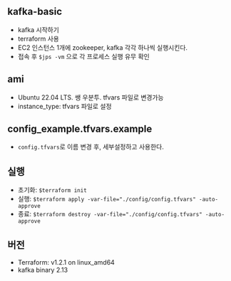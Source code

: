 ## kafka-basic
- kafka 시작하기
- terraform 사용
- EC2 인스턴스 1개에 zookeeper, kafka 각각 하나씩 실행시킨다.
- 접속 후 `$jps -vm` 으로 각 프로세스 실행 유무 확인

## ami
- Ubuntu 22.04 LTS. 쌩 우분투. tfvars 파일로 변경가능
- instance_type: tfvars 파일로 설정

## config_example.tfvars.example
- `config.tfvars`로 이름 변경 후, 세부설정하고 사용한다.

## 실행
- 초기화: `$terraform init`
- 실행: `$terraform apply -var-file="./config/config.tfvars" -auto-approve`
- 종료: `$terraform destroy -var-file="./config/config.tfvars" -auto-approve`

## 버전
- Terraform: v1.2.1 on linux_amd64
- kafka binary 2.13
